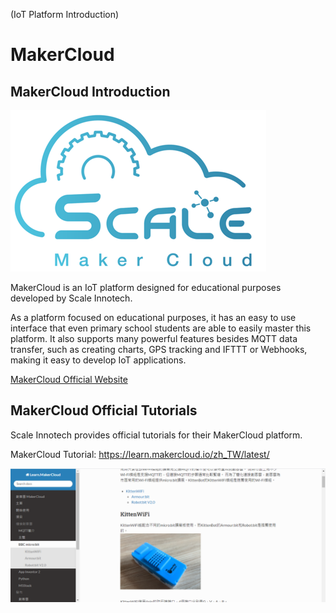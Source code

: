 (IoT Platform Introduction)

# MakerCloud

## MakerCloud Introduction

![](./iotimage/logo.png) 

MakerCloud is an IoT platform designed for educational purposes developed by Scale Innotech.

As a platform focused on educational purposes, it has an easy to use interface that even primary school students are able to easily master this platform. It also supports many powerful features besides MQTT data transfer, such as creating charts, GPS tracking and IFTTT or Webhooks, making it easy to develop IoT applications.

[MakerCloud Official Website](www.makercloud.io)

## MakerCloud Official Tutorials

Scale Innotech provides official tutorials for their MakerCloud platform.

MakerCloud Tutorial: <https://learn.makercloud.io/zh_TW/latest/>

![](./iotimage/makerCloud_learn.png) 